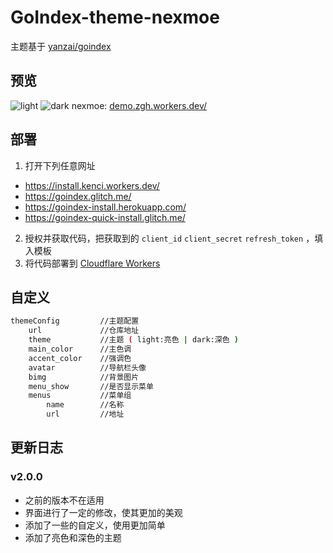 # GoIndex-theme-nexmoe

主题基于 [yanzai/goindex](https://github.com/yanzai/goindex)


## 预览
![light](//cdn.jsdelivr.net/gh/5MayRain/GoIndex-theme-nexmoe@2.0.0/screenshot/light.jpg)
![dark](//cdn.jsdelivr.net/gh/5MayRain/GoIndex-theme-nexmoe@2.0.0/screenshot/dark.jpg)
nexmoe:  [demo.zgh.workers.dev/](https://demo.zgh.workers.dev/)

## 部署
1. 打开下列任意网址
- https://install.kenci.workers.dev/
- https://goindex.glitch.me/
- https://goindex-install.herokuapp.com/
- https://goindex-quick-install.glitch.me/
2. 授权并获取代码，把获取到的 `client_id` `client_secret` `refresh_token` ，填入模板
3. 将代码部署到 [Cloudflare Workers](https://www.cloudflare.com/)

## 自定义
```bash
themeConfig			//主题配置
	url				//仓库地址
	theme			//主题 ( light:亮色 | dark:深色 )
	main_color		//主色调
	accent_color	//强调色
	avatar			//导航栏头像
	bimg			//背景图片
	menu_show		//是否显示菜单
	menus			//菜单组
		name		//名称
		url			//地址
```

## 更新日志

### v2.0.0
- 之前的版本不在适用
- 界面进行了一定的修改，使其更加的美观
- 添加了一些的自定义，使用更加简单
- 添加了亮色和深色的主题


